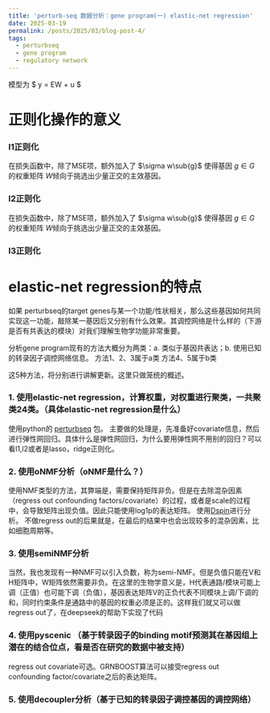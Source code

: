 ```yaml
---
title: 'perturb-seq 数据分析：gene program(一) elastic-net regression'
date: 2025-03-19
permalink: /posts/2025/03/blog-post-4/
tags:
  - perturbseq
  - gene program
  - regulatory network
---
```


模型为 $ y = EW + u $

# 正则化操作的意义
### l1正则化
在损失函数中，除了MSE项，额外加入了 $\sigma w\sub{g}$ 使得基因 $g\in G$ 的权重矩阵 $W$倾向于挑选出少量正交的主效基因。
### l2正则化
在损失函数中，除了MSE项，额外加入了 $\sigma w\sub{g}$ 使得基因 $g\in G$ 的权重矩阵 $W$倾向于挑选出少量正交的主效基因。

### l3正则化



# elastic-net regression的特点

如果 perturbseq的target genes与某一个功能/性状相关，那么这些基因如何共同实现这一功能，敲除某一基因后又分别有什么效果。其调控网络是什么样的（下游是否有共表达的模块）对我们理解生物学功能非常重要。

分析gene program现有的方法大概分为两类：a. 类似于基因共表达；b. 使用已知的转录因子调控网络信息。
方法1、2、3属于a类
方法4、5属于b类

这5种方法，将分别进行讲解更新。这里只做笼统的概述。


### 1. 使用elastic-net regression，计算权重，对权重进行聚类，一共聚类24类。（具体elastic-net regression是什么）
使用python的 [perturbseq](https://github.com/klarman-cell-observatory/perturbseq) 包。
主要做的处理是，先准备好covariate信息，然后进行弹性网回归。具体什么是弹性网回归，为什么要用弹性网不用别的回归？可以看l1,l2或者是lasso，ridge正则化。


### 2. 使用oNMF分析（oNMF是什么？）
使用NMF类型的方法，其弊端是，需要保持矩阵非负。但是在去除混杂因素（regress out confounding factors/covariate）的过程，或者是scale的过程中，会导致矩阵出现负值。因此只能使用log1p的表达矩阵。
使用[Dspin](https://github.com/JialongJiang/DSPIN)进行分析。
不做regress out的后果就是，在最后的结果中也会出现较多的混杂因素，比如细胞周期等。


### 3. 使用semiNMF分析
当然，我也发现有一种NMF可以引入负数，称为semi-NMF。但是负值只能在V和H矩阵中，W矩阵依然需要非负。在这里的生物学意义是，H代表通路/模块可能上调（正值）也可能下调（负值），基因表达矩阵V的正负代表不同模块上调/下调的和，同时约束条件是通路中的基因的权重必须是正的。这样我们就又可以做regress out了，在deepseek的帮助下实现了代码


### 4. 使用pyscenic （基于转录因子的binding motif预测其在基因组上潜在的结合位点，看是否在研究的数据中被支持）
regress out covariate可选。GRNBOOST算法可以接受regress out confounding factor/covariate之后的表达矩阵。


### 5. 使用decoupler分析（基于已知的转录因子调控基因的调控网络）



